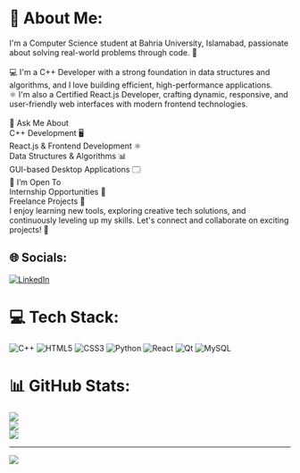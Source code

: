 # 💫 About Me:
 I'm a Computer Science student at Bahria University, Islamabad, passionate about solving real-world problems through code. 🚀<br><br>💻 I'm a C++ Developer with a strong foundation in data structures and algorithms, and I love building efficient, high-performance applications.<br>⚛️ I'm also a Certified React.js Developer, crafting dynamic, responsive, and user-friendly web interfaces with modern frontend technologies.<br><br>💬 Ask Me About<br>C++ Development 🖥️<br>React.js & Frontend Development ⚛️<br>Data Structures & Algorithms 📊<br>GUI-based Desktop Applications 🗔<br>🚀 I’m Open To<br>Internship Opportunities 🤝<br>Freelance Projects 💼<br>I enjoy learning new tools, exploring creative tech solutions, and continuously leveling up my skills. Let's connect and collaborate on exciting projects! 🌟


## 🌐 Socials:
[![LinkedIn](https://img.shields.io/badge/LinkedIn-%230077B5.svg?logo=linkedin&logoColor=white)](https://linkedin.com/in/www.linkedin.com/in/ali-bokhari-b925901b5) 

# 💻 Tech Stack:
![C++](https://img.shields.io/badge/c++-%2300599C.svg?style=for-the-badge&logo=c%2B%2B&logoColor=white) ![HTML5](https://img.shields.io/badge/html5-%23E34F26.svg?style=for-the-badge&logo=html5&logoColor=white) ![CSS3](https://img.shields.io/badge/css3-%231572B6.svg?style=for-the-badge&logo=css3&logoColor=white) ![Python](https://img.shields.io/badge/python-3670A0?style=for-the-badge&logo=python&logoColor=ffdd54) ![React](https://img.shields.io/badge/react-%2320232a.svg?style=for-the-badge&logo=react&logoColor=%2361DAFB) ![Qt](https://img.shields.io/badge/Qt-%23217346.svg?style=for-the-badge&logo=Qt&logoColor=white) ![MySQL](https://img.shields.io/badge/mysql-4479A1.svg?style=for-the-badge&logo=mysql&logoColor=white)
# 📊 GitHub Stats:
![](https://github-readme-stats.vercel.app/api?username=AliBokhari101&theme=shadow_blue&hide_border=false&include_all_commits=false&count_private=false)<br/>
![](https://github-readme-streak-stats.herokuapp.com/?user=AliBokhari101&theme=shadow_blue&hide_border=false)<br/>
![](https://github-readme-stats.vercel.app/api/top-langs/?username=AliBokhari101&theme=shadow_blue&hide_border=false&include_all_commits=false&count_private=false&layout=compact)

---
[![](https://visitcount.itsvg.in/api?id=AliBokhari101&icon=0&color=0)](https://visitcount.itsvg.in)

<!-- Proudly created with GPRM ( https://gprm.itsvg.in ) -->
